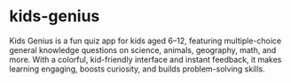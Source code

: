 # kids-genius
Kids Genius is a fun quiz app for kids aged 6–12, featuring multiple-choice general knowledge questions on science, animals, geography, math, and more. With a colorful, kid-friendly interface and instant feedback, it makes learning engaging, boosts curiosity, and builds problem-solving skills.
